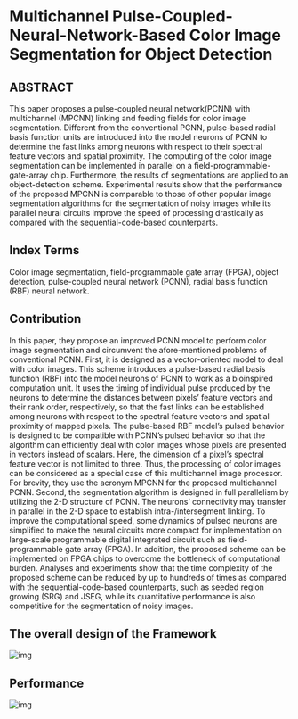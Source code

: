 # Multichannel Pulse-Coupled-Neural-Network-Based Color Image Segmentation for Object Detection

## ABSTRACT

This paper proposes a pulse-coupled neural network(PCNN) with multichannel (MPCNN) linking and feeding fields for color image segmentation. Different from the conventional PCNN, pulse-based radial basis function units are introduced into the model neurons of PCNN to determine the fast links among neurons with respect to their spectral feature vectors and spatial proximity. The computing of the color image segmentation can be implemented in parallel on a field-programmable-gate-array chip. Furthermore, the results of segmentations are applied to an object-detection scheme. Experimental results show that the performance of the proposed MPCNN is comparable to those of other popular image segmentation algorithms for the segmentation of noisy images while its parallel neural circuits improve the speed of processing drastically as compared with the sequential-code-based counterparts.

## Index Terms

Color image segmentation, field-programmable gate array (FPGA), object detection, pulse-coupled neural network (PCNN), radial basis function (RBF) neural network.

## Contribution

In this paper, they propose an improved PCNN model to perform color image segmentation and circumvent the afore-mentioned problems of conventional PCNN. First, it is designed as a vector-oriented model to deal with color images. This scheme introduces a pulse-based radial basis function (RBF) into the model neurons of PCNN to work as a bioinspired computation unit. It uses the timing of individual pulse produced by the neurons to determine the distances between pixels’ feature vectors and their rank order, respectively, so that the fast links can be established among neurons with respect to the spectral feature vectors and spatial proximity of mapped pixels. The pulse-based RBF model’s pulsed behavior is designed to be compatible with PCNN’s pulsed behavior so that the algorithm can efficiently deal with color images whose pixels are presented in vectors instead of scalars. Here, the dimension of a pixel’s spectral feature vector is not limited to three. Thus, the processing of color images can be considered as a special case of this multichannel image processor. For brevity, they use the acronym MPCNN for the proposed multichannel PCNN. Second, the segmentation algorithm is designed in full parallelism by utilizing the 2-D structure of PCNN. The neurons’ connectivity may transfer in parallel in the 2-D space to establish intra-/intersegment linking. To improve the computational speed, some dynamics of pulsed neurons are simplified to make the neural circuits more compact for implementation on large-scale programmable digital integrated circuit such as field-programmable gate array (FPGA). In addition, the proposed scheme can be implemented on FPGA chips to overcome the bottleneck of computational burden. Analyses and experiments show that the time complexity of the proposed scheme can be reduced by up to hundreds of times as compared with the sequential-code-based counterparts, such as seeded region growing (SRG) and JSEG, while its quantitative performance is also competitive for the segmentation of noisy images.

## The overall design of the Framework

![img](https://gitee.com/feiyipengfei/pic-md1/raw/master/20210910202343.png)

## Performance

![img](https://gitee.com/feiyipengfei/pic-md1/raw/master/20210905231712.png)

